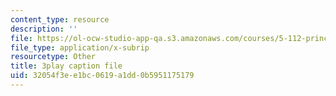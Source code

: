 ```yaml
---
content_type: resource
description: ''
file: https://ol-ocw-studio-app-qa.s3.amazonaws.com/courses/5-112-principles-of-chemical-science-fall-2005/32054f3ee1bc0619a1dd0b5951175179_9Cl8mj5VIHA.srt
file_type: application/x-subrip
resourcetype: Other
title: 3play caption file
uid: 32054f3e-e1bc-0619-a1dd-0b5951175179
---
```


